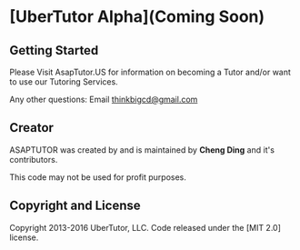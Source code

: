 # [UberTutor Alpha](Coming Soon)

## Getting Started
Please Visit AsapTutor.US for information on becoming a Tutor and/or want to use our Tutoring Services.

Any other questions: Email thinkbigcd@gmail.com

## Creator

ASAPTUTOR was created by and is maintained by **Cheng Ding** and it's contributors.

This code may not be used for profit purposes.

## Copyright and License

Copyright 2013-2016 UberTutor, LLC. Code released under the [MIT 2.0] license.